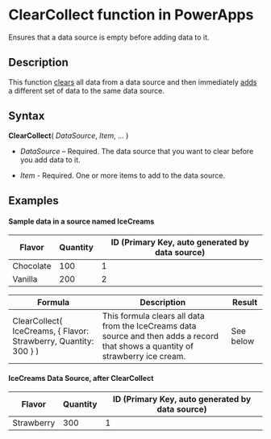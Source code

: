 <properties
	pageTitle="PowerApps: ClearCollect function"
	description="Reference information for the ClearCollect function in PowerApps, including syntax and examples"
	services="powerapps"
	documentationCenter="na"
	authors="gregli-msft"
	manager="dwrede"
	editor=""
	tags=""/>

<tags
   ms.service="powerapps"
   ms.devlang="na"
   ms.topic="article"
   ms.tgt_pltfrm="na"
   ms.workload="na"
   ms.date="11/01/2015"
   ms.author="gregli"/>

# ClearCollect function in PowerApps #

 Ensures that a data source is empty before adding data to it.

## Description ##

This function [clears](function-clear.md) all data from a data source and then immediately [adds](function-collect.md) a different set of data to the same data source.

## Syntax ##

**ClearCollect**( *DataSource*, *Item*, ... )

- *DataSource* – Required. The data source that you want to clear before you add data to it.

- *Item* - Required.  One or more items to add to the data source.

## Examples ##

#### Sample data in a source named IceCreams ####

| Flavor | Quantity | ID (Primary Key, auto generated by data source) |
|--------|----------|-------------------------------------------------|
| Chocolate | 100 | 1 |
| Vanilla | 200 | 2 |

| Formula                                 | Description                                                                                                                                           | Result              |
|-----------------------------------------|-------------------------------------------------------------------------------------------------------------------------------------------------------|---------------------|
| ClearCollect( IceCreams, { Flavor: Strawberry, Quantity: 300 } ) | This formula clears all data from the IceCreams data source and then adds a record that shows a quantity of strawberry ice cream. | See below |

#### IceCreams Data Source, after ClearCollect ####

| Flavor | Quantity | ID (Primary Key, auto generated by data source) |
|--------------|-----------------|------------------------------------------------|
| Strawberry | 300 | 1 |
